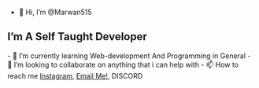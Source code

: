 - 👋 Hi, I’m @Marwan515
<h2>I’m A Self Taught <b>Developer</b></h2>
- 🌱 I’m currently learning Web-development And Programming in General
- 💞️ I’m looking to collaborate on anything that i can help with
- 📫 How to reach me <a href="https://www.instagram.com/marwan.abdulmannan">Instagram</a>, <a href="mailto:Marwanabdulmannan@googlemail.com">Email Me!</a>, <a href"https://discord.com/channels/@me/1990">DISCORD</a>

<!---
Marwan515/Marwan515 is a ✨ special ✨ repository because its `README.md` (this file) appears on your GitHub profile.
You can click the Preview link to take a look at your changes.
--->
